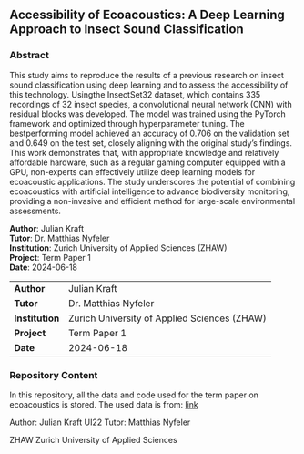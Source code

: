 ## Accessibility of Ecoacoustics: A Deep Learning Approach to Insect Sound Classification

### Abstract

This study aims to reproduce the results of a previous research on insect sound classification using deep learning and to assess the accessibility of this technology. Usingthe InsectSet32 dataset, which contains 335 recordings of 32 insect species, a convolutional neural network (CNN) with residual blocks was developed. The model was trained using the PyTorch framework and optimized through hyperparameter tuning. The bestperforming model achieved an accuracy of 0.706 on the validation set and 0.649 on the
test set, closely aligning with the original study’s findings. This work demonstrates that, with appropriate knowledge and relatively affordable hardware, such as a regular gaming computer equipped with a GPU, non-experts can effectively utilize deep learning models for ecoacoustic applications. The study underscores the potential of combining ecoacoustics with artificial intelligence to advance biodiversity monitoring, providing a non-invasive and efficient method for large-scale environmental assessments.

**Author**:       Julian Kraft  
**Tutor**:        Dr. Matthias Nyfeler  
**Institution**:  Zurich University of Applied Sciences (ZHAW)  
**Project**:      Term Paper 1  
**Date**:         2024-06-18

|                 |                                        |
|-----------------|----------------------------------------|
| **Author**      | Julian Kraft                           |
| **Tutor**       | Dr. Matthias Nyfeler                   |
| **Institution** | Zurich University of Applied Sciences (ZHAW) |
| **Project**     | Term Paper 1                           |
| **Date**        | 2024-06-18                             |


### Repository Content



In this repository, all the data and code used for the term paper on ecoacoustics is stored.
The used data is from: [link](https://zenodo.org/records/7072196)

Author: Julian Kraft UI22
Tutor: Matthias Nyfeler

ZHAW Zurich University of Applied Sciences